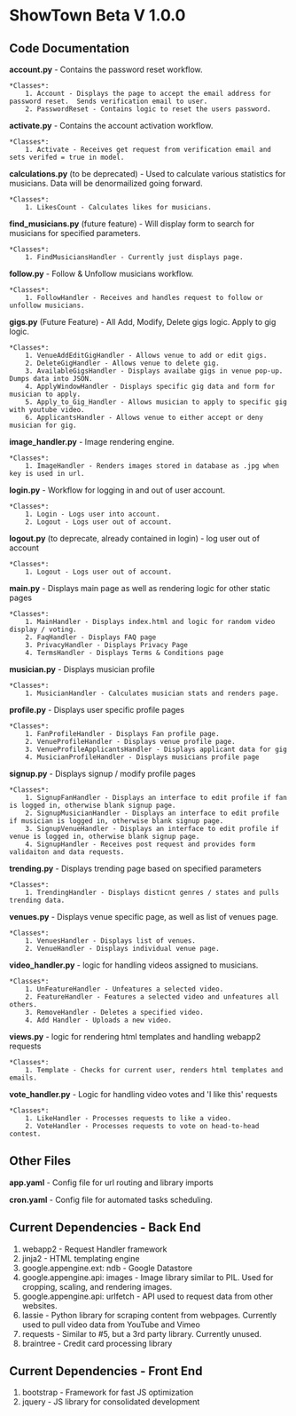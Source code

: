 ShowTown Beta V 1.0.0
=================

Code Documentation
------------------

**account.py** - Contains the password reset workflow.
    
    *Classes*:
        1. Account - Displays the page to accept the email address for password reset.  Sends verification email to user.
        2. PasswordReset - Contains logic to reset the users password.


**activate.py** - Contains the account activation workflow.
    
    *Classes*:
        1. Activate - Receives get request from verification email and sets verifed = true in model.


**calculations.py** (to be deprecated) - Used to calculate various statistics for musicians. Data will be denormailized going forward.
    
    *Classes*:
        1. LikesCount - Calculates likes for musicians.


**find_musicians.py** (future feature) - Will display form to search for musicians for specified parameters.
    
    *Classes*:
        1. FindMusiciansHandler - Currently just displays page.


**follow.py** - Follow & Unfollow musicians workflow.
    
    *Classes*:
        1. FollowHandler - Receives and handles request to follow or unfollow musicians.


**gigs.py** (Future Feature) - All Add, Modify, Delete gigs logic.  Apply to gig logic.
    
    *Classes*:
        1. VenueAddEditGigHandler - Allows venue to add or edit gigs.
        2. DeleteGigHandler - Allows venue to delete gig.
        3. AvailableGigsHandler - Displays availabe gigs in venue pop-up.  Dumps data into JSON.
        4. ApplyWindowHandler - Displays specific gig data and form for musician to apply.
        5. Apply_to_Gig_Handler - Allows musician to apply to specific gig with youtube video.
        6. ApplicantsHandler - Allows venue to either accept or deny musician for gig.


**image_handler.py** - Image rendering engine.
    
    *Classes*:
        1. ImageHandler - Renders images stored in database as .jpg when key is used in url.


**login.py** - Workflow for logging in and out of user account.
    
    *Classes*:
        1. Login - Logs user into account.
        2. Logout - Logs user out of account.


**logout.py** (to deprecate, already contained in login) - log user out of account
    
    *Classes*:
        1. Logout - Logs user out of account.



**main.py** -  Displays main page as well as rendering logic for other static pages
    
    *Classes*:
        1. MainHandler - Displays index.html and logic for random video display / voting.
        2. FaqHandler - Displays FAQ page
        3. PrivacyHandler - Displays Privacy Page
        4. TermsHandler - Displays Terms & Conditions page


**musician.py** - Displays musician profile 
    
    *Classes*:
        1. MusicianHandler - Calculates musician stats and renders page.



**profile.py**  - Displays user specific profile pages
    
    *Classes*:
        1. FanProfileHandler - Displays Fan profile page.
        2. VenueProfileHandler - Displays venue profile page.
        3. VenueProfileApplicantsHandler - Displays applicant data for gig
        4. MusicianProfileHandler - Displays musicians profile page


**signup.py** - Displays signup / modify profile pages
    
    *Classes*:
        1. SignupFanHandler - Displays an interface to edit profile if fan is logged in, otherwise blank signup page.
        2. SignupMusicianHandler - Displays an interface to edit profile if musician is logged in, otherwise blank signup page.
        3. SignupVenueHandler - Displays an interface to edit profile if venue is logged in, otherwise blank signup page.
        4. SignupHandler - Receives post request and provides form validaiton and data requests.



**trending.py** - Displays trending page based on specified parameters
    
    *Classes*:
        1. TrendingHandler - Displays disticnt genres / states and pulls trending data.



**venues.py** - Displays venue specific page, as well as list of venues page.
    
    *Classes*:
        1. VenuesHandler - Displays list of venues.
        2. VenueHandler - Displays individual venue page.



**video_handler.py** - logic for handling videos assigned to musicians.
    
    *Classes*:
        1. UnFeatureHandler - Unfeatures a selected video.
        2. FeatureHandler - Features a selected video and unfeatures all others.
        3. RemoveHandler - Deletes a specified video.
        4. Add Handler - Uploads a new video.



**views.py** - logic for rendering html templates and handling webapp2 requests
    
    *Classes*:
        1. Template - Checks for current user, renders html templates and emails.



**vote_handler.py** - Logic for handling video votes and 'I like this' requests
    
    *Classes*:
        1. LikeHandler - Processes requests to like a video.
        2. VoteHandler - Processes requests to vote on head-to-head contest.


Other Files
-----------

**app.yaml**  - Config file for url routing and library imports


**cron.yaml**  - Config file for automated tasks scheduling.



Current Dependencies - Back End
-------------------------------

1. webapp2 - Request Handler framework
2. jinja2 - HTML templating engine
3. google.appengine.ext: ndb - Google Datastore
4. google.appengine.api: images - Image library similar to PIL.  Used for cropping, scaling, and rendering images.
5. google.appengine.api: urlfetch - API used to request data from other websites.
6. lassie - Python library for scraping content from webpages.  Currently used to pull video data from YouTube and Vimeo
7. requests - Similar to #5, but a 3rd party library.  Currently unused.
8. braintree - Credit card processing library


Current Dependencies - Front End
--------------------------------

1. bootstrap - Framework for fast JS optimization
2. jquery - JS library for consolidated development